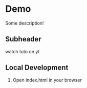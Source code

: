 # Demo

Some description!


## Subheader

watch tuto on yt

## Local Development

1. Open index.html in your browser